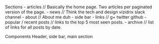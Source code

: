 Sections
    - articles
       // Basically the home page. Two articles per paginated version of the page.
    - news
        // Think the tech and design vizidrix slack channel
    - about
        // About me duh
    - side bar
        - links
        // g+ twitter github
        - popular / recent posts
        // links to the top 5 most seen posts.
    - archive
        // list of links for all posts by date.

Components
    Header, side bar, main section
